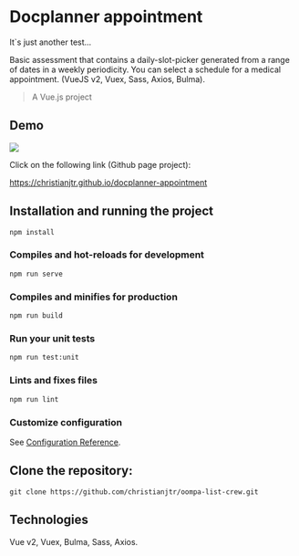 # Docplanner appointment

It`s just another test...

Basic assessment that contains a daily-slot-picker generated from a range of dates in a weekly periodicity. You can select a schedule for a medical appointment. (VueJS v2, Vuex, Sass, Axios, Bulma).

> A Vue.js project

## Demo

![](video/video.gif)

Click on the following link (Github page project):

https://christianjtr.github.io/docplanner-appointment

## Installation and running the project

```
npm install
```

### Compiles and hot-reloads for development

```
npm run serve
```

### Compiles and minifies for production

```
npm run build
```

### Run your unit tests

```
npm run test:unit
```

### Lints and fixes files

```
npm run lint
```

### Customize configuration

See [Configuration Reference](https://cli.vuejs.org/config/).

## Clone the repository:

```shell
git clone https://github.com/christianjtr/oompa-list-crew.git
```

## Technologies

Vue v2, Vuex, Bulma, Sass, Axios.
